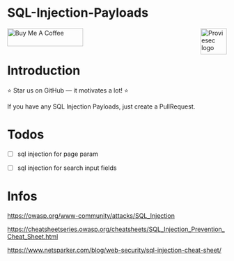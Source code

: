 # SQL-Injection-Payloads

<a href="https://proviesec.org/">
    <img src="https://avatars.githubusercontent.com/u/92156402?s=400&u=7fe0dbb9085a37818ee8c2b061432a9a69cbff42&v=4" alt="Proviesec logo" title="Proviesec" align="right" height="60" />
</a>
<a href="https://www.buymeacoffee.com/proviesec" target="_blank"><img src="https://cdn.buymeacoffee.com/buttons/default-orange.png" alt="Buy Me A Coffee" height="41" width="174"></a>

# Introduction 

:star: Star us on GitHub — it motivates a lot! :star:

If you have any SQL Injection Payloads, just create a PullRequest. 

# Todos

- [ ] sql injection for page param 
- [ ] sql injection for search input fields 


# Infos

https://owasp.org/www-community/attacks/SQL_Injection

https://cheatsheetseries.owasp.org/cheatsheets/SQL_Injection_Prevention_Cheat_Sheet.html

https://www.netsparker.com/blog/web-security/sql-injection-cheat-sheet/
